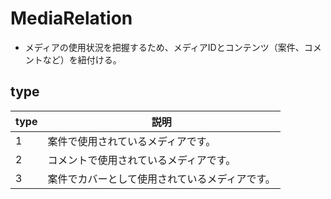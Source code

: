 # MediaRelation
- メディアの使用状況を把握するため、メディアIDとコンテンツ（案件、コメントなど）を紐付ける。

## type
| type | 説明 |
| -- | -- |
| 1 | 案件で使用されているメディアです。 |
| 2 | コメントで使用されているメディアです。 |
| 3 | 案件でカバーとして使用されているメディアです。 |
